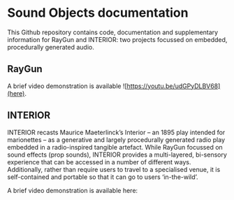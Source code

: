 # Sound Objects documentation

This Github repository contains code, documentation and supplementary information for RayGun and INTERIOR: two projects focussed on embedded, procedurally generated audio.

## RayGun

A brief video demonstration is available ![https://youtu.be/udGPyDLBV68](here).

## INTERIOR

INTERIOR recasts Maurice Maeterlinck’s Interior – an 1895 play intended for marionettes – as a generative and largely procedurally generated radio play embedded in a radio-inspired tangible artefact. While RayGun focussed on sound effects (prop sounds), INTERIOR provides a multi-layered, bi-sensory experience that can be accessed in a number of different ways. Additionally, rather than require users to travel to a specialised venue, it is self-contained and portable so that it can go to users ‘in-the-wild’. 

A brief video demonstration is available here:

